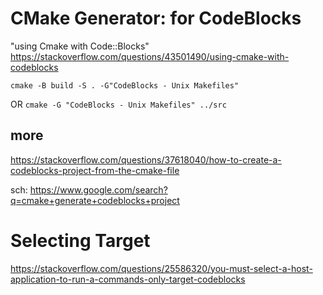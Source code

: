 # CMake Generator: for CodeBlocks
"using Cmake with Code::Blocks"  
https://stackoverflow.com/questions/43501490/using-cmake-with-codeblocks

```mkdir build
cmake -B build -S . -G"CodeBlocks - Unix Makefiles"
```

OR
`cmake -G "CodeBlocks - Unix Makefiles" ../src`

## more
https://stackoverflow.com/questions/37618040/how-to-create-a-codeblocks-project-from-the-cmake-file

sch: https://www.google.com/search?q=cmake+generate+codeblocks+project

# Selecting Target
https://stackoverflow.com/questions/25586320/you-must-select-a-host-application-to-run-a-commands-only-target-codeblocks

